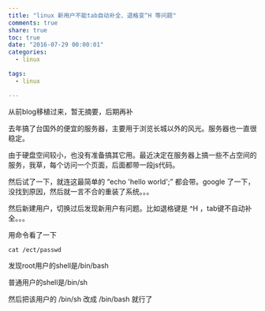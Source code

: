 ```yaml
---
title: "linux 新用户不能tab自动补全、退格变^H 等问题"
comments: true
share: true
toc: true
date: "2016-07-29 00:00:01"
categories:
  - linux

tags:
  - linux

---
```




从前blog移植过来，暂无摘要，后期再补

<!--more-->

  


去年搞了台国外的便宜的服务器，主要用于浏览长城以外的风光。服务器也一直很稳定。

由于硬盘空间较小，也没有准备搞其它用。最近决定在服务器上搞一些不占空间的服务，我草，每个访问一个页面，后面都带一段js代码。

然后试了一下，就连这最简单的 “echo 'hello world';” 都会带。google 了一下，没找到原因，然后就一言不合的重装了系统。。。

然后新建用户，切换过后发现新用户有问题。比如退格键是 ^H ，tab键不自动补全。。。

用命令看了一下

    cat /ect/passwd

发现root用户的shell是/bin/bash

普通用户的shell是/bin/sh

然后把该用户的 /bin/sh 改成 /bin/bash 就行了


